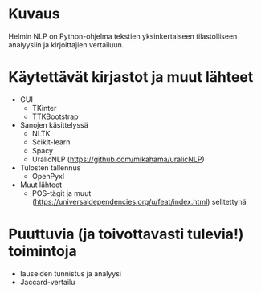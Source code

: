 # Kuvaus
Helmin NLP on Python-ohjelma tekstien yksinkertaiseen tilastolliseen analyysiin ja kirjoittajien vertailuun. 

# Käytettävät kirjastot ja muut lähteet
- GUI
  - TKinter
  - TTKBootstrap
- Sanojen käsittelyssä
  - NLTK
  - Scikit-learn
  - Spacy
  - UralicNLP (https://github.com/mikahama/uralicNLP)
- Tulosten tallennus
  -  OpenPyxl
- Muut lähteet
  - POS-tägit ja muut (https://universaldependencies.org/u/feat/index.html) selitettynä

# Puuttuvia (ja toivottavasti tulevia!) toimintoja
- lauseiden tunnistus ja analyysi
- Jaccard-vertailu

